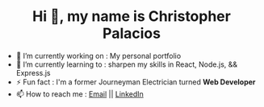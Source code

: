 <h1 align="center"> Hi 👋, my name is Christopher Palacios</h1>

- 🔭 I’m currently working on : My personal portfolio
- 🌱 I’m currently learning to :  sharpen my skills in React, Node.js, && Express.js
- ⚡ Fun fact : I'm a former Journeyman Electrician turned <b>Web Developer</b>
- 📫 How to reach me : <a href="mailto: christopherr.palacios@gmail.com">Email</a> || <a href="https://www.linkedin.com/in/christopher-palacios/">LinkedIn</a> 

